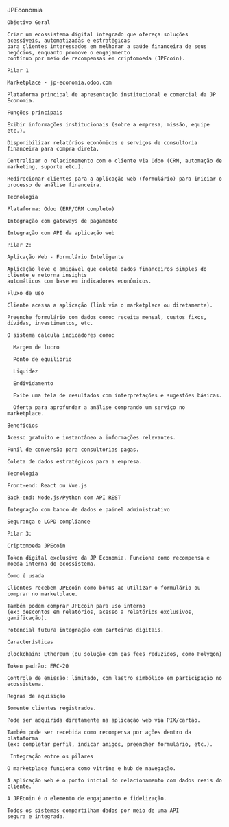 JPEconomia

    Objetivo Geral

    Criar um ecossistema digital integrado que ofereça soluções acessíveis, automatizadas e estratégicas
    para clientes interessados em melhorar a saúde financeira de seus negócios, enquanto promove o engajamento 
    contínuo por meio de recompensas em criptomoeda (JPEcoin).

    Pilar 1

    Marketplace - jp-economia.odoo.com

    Plataforma principal de apresentação institucional e comercial da JP Economia.

    Funções principais

    Exibir informações institucionais (sobre a empresa, missão, equipe etc.).

    Disponibilizar relatórios econômicos e serviços de consultoria financeira para compra direta.

    Centralizar o relacionamento com o cliente via Odoo (CRM, automação de marketing, suporte etc.).

    Redirecionar clientes para a aplicação web (formulário) para iniciar o processo de análise financeira.

    Tecnologia
    
    Plataforma: Odoo (ERP/CRM completo)
  
    Integração com gateways de pagamento

    Integração com API da aplicação web

    Pilar 2: 
    
    Aplicação Web - Formulário Inteligente

    Aplicação leve e amigável que coleta dados financeiros simples do cliente e retorna insights 
    automáticos com base em indicadores econômicos.

    Fluxo de uso

    Cliente acessa a aplicação (link via o marketplace ou diretamente).

    Preenche formulário com dados como: receita mensal, custos fixos, dívidas, investimentos, etc.

    O sistema calcula indicadores como:

      Margem de lucro

      Ponto de equilíbrio

      Liquidez

      Endividamento

      Exibe uma tela de resultados com interpretações e sugestões básicas.

      Oferta para aprofundar a análise comprando um serviço no marketplace.

    Benefícios
  
    Acesso gratuito e instantâneo a informações relevantes.

    Funil de conversão para consultorias pagas.

    Coleta de dados estratégicos para a empresa.

    Tecnologia

    Front-end: React ou Vue.js

    Back-end: Node.js/Python com API REST

    Integração com banco de dados e painel administrativo

    Segurança e LGPD compliance

    Pilar 3: 
  
    Criptomoeda JPEcoin
    
    Token digital exclusivo da JP Economia. Funciona como recompensa e moeda interna do ecossistema.

    Como é usada

    Clientes recebem JPEcoin como bônus ao utilizar o formulário ou comprar no marketplace.

    Também podem comprar JPEcoin para uso interno 
    (ex: descontos em relatórios, acesso a relatórios exclusivos, gamificação).

    Potencial futura integração com carteiras digitais.

    Características

    Blockchain: Ethereum (ou solução com gas fees reduzidos, como Polygon)

    Token padrão: ERC-20

    Controle de emissão: limitado, com lastro simbólico em participação no ecossistema.

    Regras de aquisição

    Somente clientes registrados.

    Pode ser adquirida diretamente na aplicação web via PIX/cartão.

    Também pode ser recebida como recompensa por ações dentro da plataforma 
    (ex: completar perfil, indicar amigos, preencher formulário, etc.).

     Integração entre os pilares

    O marketplace funciona como vitrine e hub de navegação.

    A aplicação web é o ponto inicial do relacionamento com dados reais do cliente.

    A JPEcoin é o elemento de engajamento e fidelização.

    Todos os sistemas compartilham dados por meio de uma API segura e integrada.
